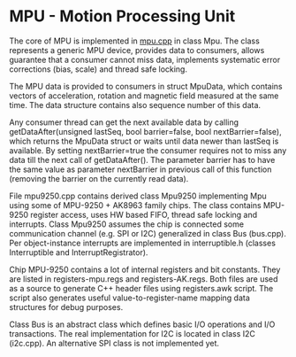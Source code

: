 # MPU - Motion Processing Unit

The core of MPU is implemented in [mpu.cpp](mpu.cpp) in class Mpu. The class represents a generic MPU device, provides data to
consumers, allows guarantee that a consumer cannot miss data, implements systematic error corrections (bias, scale) and thread safe locking.

The MPU data is provided to consumers in struct MpuData, which contains vectors of acceleration, rotation and magnetic field measured at the same time.
The data structure contains also sequence number of this data.

Any consumer thread can get the next available data by calling getDataAfter(unsigned lastSeq, bool barrier=false, bool nextBarrier=false), which returns the MpuData struct or waits until 
data newer than lastSeq is available. By setting nextBarrier=true the consumer requires not to miss any data till the next call of getDataAfter(). The parameter barrier has to have 
the same value as parameter nextBarrier in previous call of this function (removing the barrier on the currently read data).

File mpu9250.cpp contains derived class Mpu9250 implementing Mpu using some of MPU-9250 + AK8963 family chips. The class contains MPU-9250 register access, uses HW based FIFO,
thread safe locking and interrupts. Class Mpu9250 assumes the chip is connected some communication channel (e.g. SPI or I2C) generalized in class Bus (bus.cpp). 
Per object-instance interrupts are implemented in interruptible.h (classes Interruptible and InterruptRegistrator). 

Chip MPU-9250 contains a lot of internal registers and bit constants. They are listed in registers-mpu.regs and registers-AK.regs. Both files are used as a source to generate C++ header files using registers.awk script.
The script also generates useful value-to-register-name mapping data structures for debug purposes.

Class Bus is an abstract class which defines basic I/O operations and I/O transactions. The real implementation for I2C is located in class I2C (i2c.cpp). An alternative SPI class is not implemented yet.
